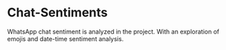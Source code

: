 # Chat-Sentiments
WhatsApp chat sentiment is analyzed in the project. With an exploration of emojis and date-time sentiment analysis.
